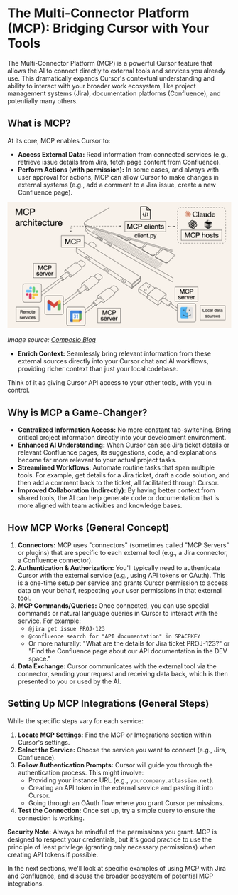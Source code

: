 # The Multi-Connector Platform (MCP): Bridging Cursor with Your Tools

The Multi-Connector Platform (MCP) is a powerful Cursor feature that allows the AI to connect directly to external tools and services you already use. This dramatically expands Cursor's contextual understanding and ability to interact with your broader work ecosystem, like project management systems (Jira), documentation platforms (Confluence), and potentially many others.

## What is MCP?

At its core, MCP enables Cursor to:

-   **Access External Data:** Read information from connected services (e.g., retrieve issue details from Jira, fetch page content from Confluence).
-   **Perform Actions (with permission):** In some cases, and always with user approval for actions, MCP can allow Cursor to make changes in external systems (e.g., add a comment to a Jira issue, create a new Confluence page).

![MCP Illustrated: like USB-C for your tools](../../assets/mcp-illustrated.png)

*Image source: [Composio Blog](https://composio.dev/blog/what-is-model-context-protocol-mcp-explained/)*

-   **Enrich Context:** Seamlessly bring relevant information from these external sources directly into your Cursor chat and AI workflows, providing richer context than just your local codebase.

Think of it as giving Cursor API access to your other tools, with you in control.

## Why is MCP a Game-Changer?

-   **Centralized Information Access:** No more constant tab-switching. Bring critical project information directly into your development environment.
-   **Enhanced AI Understanding:** When Cursor can see Jira ticket details or relevant Confluence pages, its suggestions, code, and explanations become far more relevant to your actual project tasks.
-   **Streamlined Workflows:** Automate routine tasks that span multiple tools. For example, get details for a Jira ticket, draft a code solution, and then add a comment back to the ticket, all facilitated through Cursor.
-   **Improved Collaboration (Indirectly):** By having better context from shared tools, the AI can help generate code or documentation that is more aligned with team activities and knowledge bases.

## How MCP Works (General Concept)

1.  **Connectors:** MCP uses "connectors" (sometimes called "MCP Servers" or plugins) that are specific to each external tool (e.g., a Jira connector, a Confluence connector).
2.  **Authentication & Authorization:** You'll typically need to authenticate Cursor with the external service (e.g., using API tokens or OAuth). This is a one-time setup per service and grants Cursor permission to access data on your behalf, respecting your user permissions in that external tool.
3.  **MCP Commands/Queries:** Once connected, you can use special commands or natural language queries in Cursor to interact with the service. For example:
    *   `@jira get issue PROJ-123`
    *   `@confluence search for "API documentation" in SPACEKEY`
    *   Or more naturally: "What are the details for Jira ticket PROJ-123?" or "Find the Confluence page about our API documentation in the DEV space."
4.  **Data Exchange:** Cursor communicates with the external tool via the connector, sending your request and receiving data back, which is then presented to you or used by the AI.

## Setting Up MCP Integrations (General Steps)

While the specific steps vary for each service:

1.  **Locate MCP Settings:** Find the MCP or Integrations section within Cursor's settings.
2.  **Select the Service:** Choose the service you want to connect (e.g., Jira, Confluence).
3.  **Follow Authentication Prompts:** Cursor will guide you through the authentication process. This might involve:
    *   Providing your instance URL (e.g., `yourcompany.atlassian.net`).
    *   Creating an API token in the external service and pasting it into Cursor.
    *   Going through an OAuth flow where you grant Cursor permissions.
4.  **Test the Connection:** Once set up, try a simple query to ensure the connection is working.

**Security Note:** Always be mindful of the permissions you grant. MCP is designed to respect your credentials, but it's good practice to use the principle of least privilege (granting only necessary permissions) when creating API tokens if possible.

In the next sections, we'll look at specific examples of using MCP with Jira and Confluence, and discuss the broader ecosystem of potential MCP integrations. 